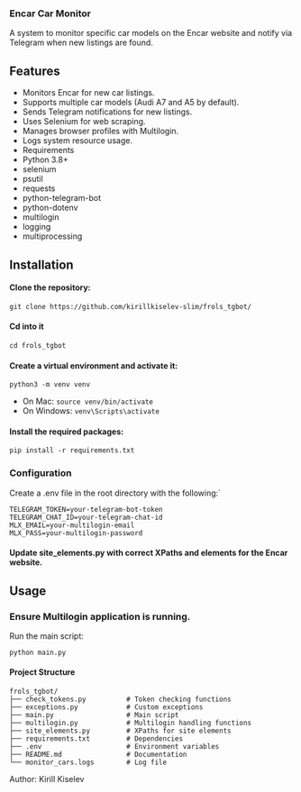 ### Encar Car Monitor
A system to monitor specific car models on the Encar website and notify via Telegram when new listings are found.

## Features
- Monitors Encar for new car listings.
- Supports multiple car models (Audi A7 and A5 by default).
- Sends Telegram notifications for new listings.
- Uses Selenium for web scraping.
- Manages browser profiles with Multilogin.
- Logs system resource usage.
- Requirements
- Python 3.8+
- selenium
- psutil
- requests
- python-telegram-bot
- python-dotenv
- multilogin
- logging
- multiprocessing

## Installation

#### Clone the repository:

`git clone https://github.com/kirillkiselev-slim/frols_tgbot/`

#### Cd into it
`cd frols_tgbot` 

#### Create a virtual environment and activate it:

`python3 -m venv venv`

- On Mac: `source venv/bin/activate ` 
- On Windows: `venv\Scripts\activate`
#### Install the required packages:

`pip install -r requirements.txt`

### Configuration
Create a .env file in the root directory with the following:`

```
TELEGRAM_TOKEN=your-telegram-bot-token
TELEGRAM_CHAT_ID=your-telegram-chat-id
MLX_EMAIL=your-multilogin-email
MLX_PASS=your-multilogin-password
```

#### Update site_elements.py with correct XPaths and elements for the Encar website.

## Usage
### Ensure Multilogin application is running.
Run the main script:

`python main.py`

#### Project Structure

```
frols_tgbot/
├── check_tokens.py          # Token checking functions
├── exceptions.py            # Custom exceptions
├── main.py                  # Main script
├── multilogin.py            # Multilogin handling functions
├── site_elements.py         # XPaths for site elements
├── requirements.txt         # Dependencies
├── .env                     # Environment variables
├── README.md                # Documentation
└── monitor_cars.logs        # Log file
```

Author: Kirill Kiselev
